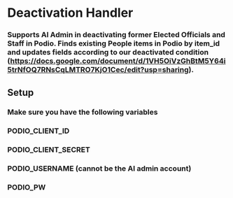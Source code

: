 # Deactivation Handler

### Supports AI Admin in deactivating former Elected Officials and Staff in Podio. Finds existing People items in Podio by item_id and updates fields according to our deactivated condition (https://docs.google.com/document/d/1VH5OiVzGhBtM5Y64i5trNfOQ7RNsCqLMTRO7KjO1Cec/edit?usp=sharing).

## Setup

### Make sure you have the following variables
### PODIO_CLIENT_ID
### PODIO_CLIENT_SECRET
### PODIO_USERNAME (cannot be the AI admin account)
### PODIO_PW
